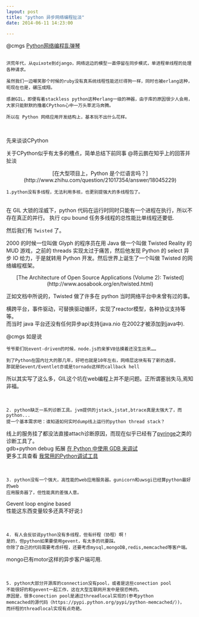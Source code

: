 ```yaml
---
layout: post
title: "python 异步网络编程扯淡"
date: 2014-06-11 14:23:00

---
```


@cmgs [Python网络编程乱弹琴](http://www.douban.com/note/341479741/)

```

洪荒年代，从quixote到django，网络这边的模型一直停留在同步模式，单进程单线程的处理各种请求。  

虽然我们一边嘲笑那个时候的ruby没有真系统线程性能还烂得狗一样，同时也被erlang这种，  
呃现在也是，碾压成翔。  

感谢GIL，即便有着stackless python这种erlang一级的神器，由于库的原因很少人会用，   
大家只能默默的撸着CPython心中一万头草泥马奔腾。   

所以在 Python 网络应用开发结构上，基本玩不出什么花样。

```
</br>   

先来谈谈CPython   

关于CPython似乎有太多的槽点，简单总结下前同事 @蒋云鹏在知乎上的回答并扯淡      
<center>[在大型项目上，Python 是个烂语言吗？](http://www.zhihu.com/question/21017354/answer/18045229)</center>

```
1.python没有多线程，无法利用多核，也更别提强大的多线程包了。
```
</br>
在 GIL 大锁的淫威下，python 代码在运行时同时只能有一个进程在执行，所以不存在真正的并行。
执行 cpu bound 任务多线程的总性能比单线程还要低.   

然后我们有 `Twisted` 了。  

2000 的时候一位叫做 Glyph 的程序员在用 Java 做一个叫做 Twisted Reality 的 MUD 游戏，之前的 threads 实现太过于痛苦，然后他发现 Python 的 select 异步 IO 给力，于是就转用 Python 开发。然后世界上诞生了一个叫做 Twisted 的网络编程框架。 


<center>[The Architecture of Open Source Applications (Volume 2): Twisted](http://www.aosabook.org/en/twisted.html)</center>

正如文档中所说的，Twisted 做了许多在 python 当时网络平台中未曾有过的事。  
   
横跨平台，事件驱动，可替换驱动循环，实现了reactor模型，各种协议支持等等。   
而当时 java 平台还没有任何异步api支持(java.nio 在2002才被添加到java中).   

@cmgs 如是说   

```
爷爷辈们玩event-driven的时候，node.js的亲爹V8估摸着还没生出来……

到了Python在国内壮大的那几年，好吧也就是10年左右，网络层这块有有了新的选择，  
那就是Gevent/Eventlet亦或是tornado这样的callback hell   

```
所以其实写了这么多，GIL这个坑在web编程上并不是问题。正所谓塞翁失马,焉知非福。   

</br>  



```
2. python缺乏一系列诊断工具。jvm提供的jstack,jstat,btrace真是太强大了，而python...   
提一个基本需求吧：谁知道如何实时dump线上运行的python thread stack？
```

线上的服务挂了都没法直接attach诊断原因，而现在似乎已经有了[pyringe](https://github.com/google/pyringe)之类的诊断工具了。  
gdb+python debug 拓展 [在 Python 中使用 GDB 来调试](http://blog.log4d.com/2013/11/python-gdb/)   
更多工具查看 [我常用的Python调试工具](http://segmentfault.com/a/1190000000356018)   

</br>

```
3. python没有一个强大，高性能的web应用服务器。gunicorn和uwsgi已经算python最好的web   
应用服务器了，但性能真的差强人意。
```

Gevent loop engine  based  
性能这东西变量较多还真不好说:)  

</br>

```
4. 有人会反驳说python没有多线程，但有纤程（协程）啊！   
是的，但python如果要使用gevent，有太多的坑要踩。   
你除了自己的代码需要考虑纤程，还要考虑mysql,mongoDB,redis,memcached等客户端。

```
mongo已有motor这样的异步客户端可用.  

</br>

```
5. python大部分开源库的connection没有pool，或者是这些conection pool   
不能很好的和gevent一起工作，这在大型互联网开发中是很恐怖的。
原因是，很多conection pool是通过threadlocal实现的(参考python    
memcached的源代码（https://pypi.python.org/pypi/python-memcached/）)，  
而纤程的threadlocal实现有点奇葩。
```


